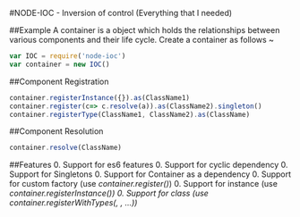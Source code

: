 #NODE-IOC - Inversion of control
(Everything that I needed)

##Example
A container is a object which holds the relationships between various components and their life cycle. Create a container as follows ~

```js
var IOC = require('node-ioc')
var container = new IOC()
```


##Component Registration
```js
container.registerInstance({}).as(ClassName1)
container.register(c=> c.resolve(a)).as(ClassName2).singleton()
container.registerType(ClassName1, ClassName2).as(ClassName)
```

##Component Resolution
```js
container.resolve(ClassName)
```

##Features
0. Support for es6 features
0. Support for cyclic dependency
0. Support for Singletons
0. Support for Container as a dependency 
0. Support for custom factory (use *container.register(<lambda>)*)
0. Support for instance (use *container.registerInstance(<Object>)*)
0. Support for class (use *container.registerWithTypes(<class1>, <class2>, <class3> ...)*)

